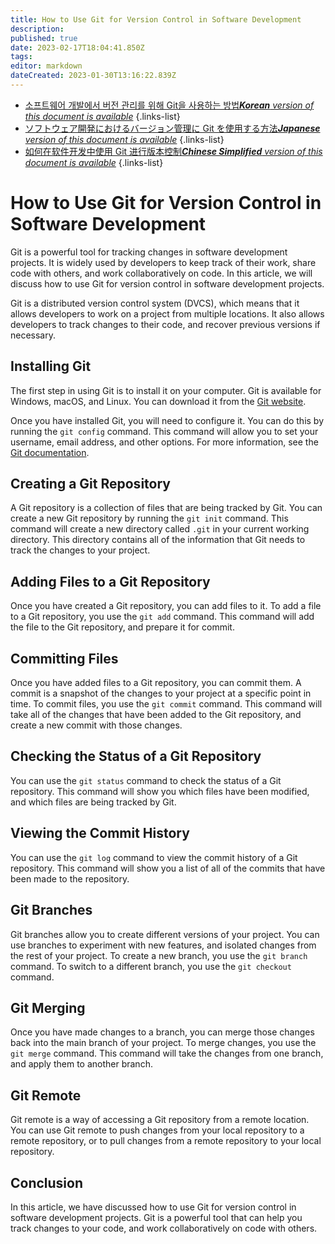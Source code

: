```yaml
---
title: How to Use Git for Version Control in Software Development
description: 
published: true
date: 2023-02-17T18:04:41.850Z
tags: 
editor: markdown
dateCreated: 2023-01-30T13:16:22.839Z
---
```


- [소프트웨어 개발에서 버전 관리를 위해 Git을 사용하는 방법***Korean** version of this document is available*](/ko/Knowledge-base/Common/how-to-use-git-for-version-control-in-software-development)
{.links-list}
- [ソフトウェア開発におけるバージョン管理に Git を使用する方法***Japanese** version of this document is available*](/ja/Knowledge-base/Common/how-to-use-git-for-version-control-in-software-development)
{.links-list}
- [如何在软件开发中使用 Git 进行版本控制***Chinese Simplified** version of this document is available*](/zh/Knowledge-base/Common/how-to-use-git-for-version-control-in-software-development)
{.links-list}


# How to Use Git for Version Control in Software Development

Git is a powerful tool for tracking changes in software development projects. It is widely used by developers to keep track of their work, share code with others, and work collaboratively on code. In this article, we will discuss how to use Git for version control in software development projects.

Git is a distributed version control system (DVCS), which means that it allows developers to work on a project from multiple locations. It also allows developers to track changes to their code, and recover previous versions if necessary.

## Installing Git

The first step in using Git is to install it on your computer. Git is available for Windows, macOS, and Linux. You can download it from the [Git website](https://git-scm.com/).

Once you have installed Git, you will need to configure it. You can do this by running the `git config` command. This command will allow you to set your username, email address, and other options. For more information, see the [Git documentation](https://git-scm.com/docs/git-config).

## Creating a Git Repository

A Git repository is a collection of files that are being tracked by Git. You can create a new Git repository by running the `git init` command. This command will create a new directory called `.git` in your current working directory. This directory contains all of the information that Git needs to track the changes to your project.

## Adding Files to a Git Repository

Once you have created a Git repository, you can add files to it. To add a file to a Git repository, you use the `git add` command. This command will add the file to the Git repository, and prepare it for commit.

## Committing Files

Once you have added files to a Git repository, you can commit them. A commit is a snapshot of the changes to your project at a specific point in time. To commit files, you use the `git commit` command. This command will take all of the changes that have been added to the Git repository, and create a new commit with those changes.

## Checking the Status of a Git Repository

You can use the `git status` command to check the status of a Git repository. This command will show you which files have been modified, and which files are being tracked by Git.

## Viewing the Commit History

You can use the `git log` command to view the commit history of a Git repository. This command will show you a list of all of the commits that have been made to the repository.

## Git Branches

Git branches allow you to create different versions of your project. You can use branches to experiment with new features, and isolated changes from the rest of your project. To create a new branch, you use the `git branch` command. To switch to a different branch, you use the `git checkout` command.

## Git Merging

Once you have made changes to a branch, you can merge those changes back into the main branch of your project. To merge changes, you use the `git merge` command. This command will take the changes from one branch, and apply them to another branch.

## Git Remote

Git remote is a way of accessing a Git repository from a remote location. You can use Git remote to push changes from your local repository to a remote repository, or to pull changes from a remote repository to your local repository.

## Conclusion

In this article, we have discussed how to use Git for version control in software development projects. Git is a powerful tool that can help you track changes to your code, and work collaboratively on code with others.